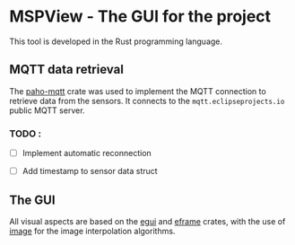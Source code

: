 # MSPView - The GUI for the project

This tool is developed in the Rust programming language.

## MQTT data retrieval

The [paho-mqtt](https://docs.rs/paho-mqtt/latest/paho_mqtt) crate was used to implement the MQTT connection to retrieve data from the sensors. It connects to the `mqtt.eclipseprojects.io` public MQTT server.

### TODO :

* [ ] Implement automatic reconnection
* [ ] Add timestamp to sensor data struct


## The GUI

All visual aspects are based on the [egui](https://docs.rs/egui/latest/egui) and [eframe](https://docs.rs/eframe/latest/eframe) crates, with the use of [image](https://docs.rs/image/latest/image) for the image interpolation algorithms.
